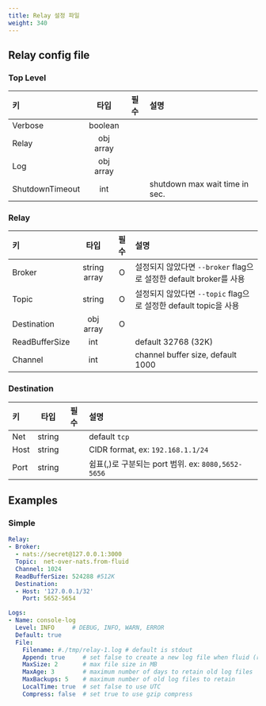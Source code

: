 ```yaml
---
title: Relay 설정 파일
weight: 340
---
```


## Relay config file

### Top Level

| 키                   | 타입         | 필수 |    설명             |
|:---------------------|:------------:|:----:|:--------------------|
| Verbose              | boolean      |      |                     |
| Relay                | obj array    |      |                     |
| Log                  | obj array    |      |                     |
| ShutdownTimeout      | int          |      | shutdown max wait time in sec. |


### Relay

| 키                   | 타입         | 필수 |    설명             |
|:---------------------|:------------:|:----:|:--------------------|
| Broker               | string array | O    | 설정되지 않았다면 `--broker` flag으로 설정한 default broker를 사용 |
| Topic                | string       | O    | 설정되지 않았다면 `--topic` flag으로 설정한 default topic을 사용 |
| Destination          | obj array    | O    |                     |
| ReadBufferSize       | int          |      | default 32768 (32K) |
| Channel              | int          |      | channel buffer size, default 1000 |


### Destination

| 키                   | 타입         | 필수 |    설명             |
|:---------------------|:------------:|:----:|:--------------------|
| Net                  | string       |      | default `tcp`       |
| Host                 | string       |      | CIDR format, ex: `192.168.1.1/24` |
| Port                 | string       |      | 쉼표(,)로 구분되는 port 범위. ex: `8080,5652-5656` |


## Examples

### Simple

```yaml
Relay:
- Broker:
  - nats://secret@127.0.0.1:3000
  Topic:  net-over-nats.from-fluid
  Channel: 1024
  ReadBufferSize: 524288 #512K
  Destination:
  - Host: '127.0.0.1/32'
    Port: 5652-5654

Logs:
- Name: console-log
  Level: INFO     # DEBUG, INFO, WARN, ERROR
  Default: true
  File:
    Filename: #./tmp/relay-1.log # default is stdout
    Append: true     # set false to create a new log file when fluid (re)starts
    MaxSize: 2       # max file size in MB
    MaxAge: 3        # maximum number of days to retain old log files
    MaxBackups: 5    # maximum number of old log files to retain
    LocalTime: true  # set false to use UTC
    Compress: false  # set true to use gzip compress
```
